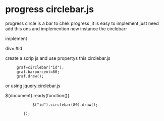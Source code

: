progress circlebar.js
==============

progress circle is a bar to chek progress ,it is easy to implement just need add this ons and implemention new instance the circlebarr

implement
  
  div= #id

  create a scrip js and use propertys this circlebar.js
         
         graf=circlebar("id");
         graf.barporcent=80;
         graf.draw();
         
or using jquery.circlebar.js

$(document).ready(function(){
				
				$("id").circlebar(80).draw();

			});
